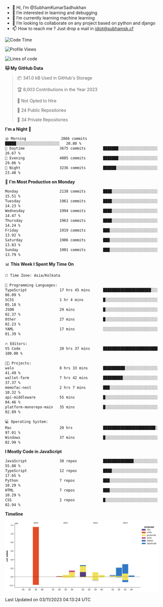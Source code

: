 - 👋 Hi, I’m @SubhamKumarSadhukhan
- 👀 I’m interested in learning and debugging
- 🌱 I’m currently learning machine learning
- 💞️ I’m looking to collaborate on any project based on python and django
- 📫 How to reach me ?
      Just drop a mail in idiot@subhamsk.cf

<!---
SubhamKumarSadhukhan/SubhamKumarSadhukhan is a ✨ special ✨ repository because its `README.md` (this file) appears on your GitHub profile.
You can click the Preview link to take a look at your changes.
--->


<!--START_SECTION:waka-->
![Code Time](http://img.shields.io/badge/Code%20Time-1%2C619%20hrs%2043%20mins-blue)

![Profile Views](http://img.shields.io/badge/Profile%20Views-1-blue)

![Lines of code](https://img.shields.io/badge/From%20Hello%20World%20I%27ve%20Written-2.3%20million%20lines%20of%20code-blue)

**🐱 My GitHub Data** 

> 📦 341.0 kB Used in GitHub's Storage 
 > 
> 🏆 8,003 Contributions in the Year 2023
 > 
> 🚫 Not Opted to Hire
 > 
> 📜 24 Public Repositories 
 > 
> 🔑 34 Private Repositories 
 > 
**I'm a Night 🦉** 

```text
🌞 Morning                2866 commits        █████░░░░░░░░░░░░░░░░░░░░   20.80 % 
🌆 Daytime                3675 commits        ███████░░░░░░░░░░░░░░░░░░   26.67 % 
🌃 Evening                4005 commits        ███████░░░░░░░░░░░░░░░░░░   29.06 % 
🌙 Night                  3236 commits        ██████░░░░░░░░░░░░░░░░░░░   23.48 % 
```
📅 **I'm Most Productive on Monday** 

```text
Monday                   2138 commits        ████░░░░░░░░░░░░░░░░░░░░░   15.51 % 
Tuesday                  1961 commits        ████░░░░░░░░░░░░░░░░░░░░░   14.23 % 
Wednesday                1994 commits        ████░░░░░░░░░░░░░░░░░░░░░   14.47 % 
Thursday                 1963 commits        ████░░░░░░░░░░░░░░░░░░░░░   14.24 % 
Friday                   1919 commits        ███░░░░░░░░░░░░░░░░░░░░░░   13.92 % 
Saturday                 1906 commits        ███░░░░░░░░░░░░░░░░░░░░░░   13.83 % 
Sunday                   1901 commits        ███░░░░░░░░░░░░░░░░░░░░░░   13.79 % 
```


📊 **This Week I Spent My Time On** 

```text
🕑︎ Time Zone: Asia/Kolkata

💬 Programming Languages: 
TypeScript               17 hrs 45 mins      ██████████████████████░░░   86.09 % 
SCSS                     1 hr 4 mins         █░░░░░░░░░░░░░░░░░░░░░░░░   05.18 % 
JSON                     29 mins             █░░░░░░░░░░░░░░░░░░░░░░░░   02.37 % 
Other                    27 mins             █░░░░░░░░░░░░░░░░░░░░░░░░   02.23 % 
YAML                     17 mins             ░░░░░░░░░░░░░░░░░░░░░░░░░   01.39 % 

🔥 Editors: 
VS Code                  20 hrs 37 mins      █████████████████████████   100.00 % 

🐱‍💻 Projects: 
walo                     8 hrs 33 mins       ██████████░░░░░░░░░░░░░░░   41.49 % 
wallet-farm              7 hrs 42 mins       █████████░░░░░░░░░░░░░░░░   37.37 % 
memofac-nest             2 hrs 7 mins        ███░░░░░░░░░░░░░░░░░░░░░░   10.32 % 
api-middleware           55 mins             █░░░░░░░░░░░░░░░░░░░░░░░░   04.46 % 
platform-monorepo-main   35 mins             █░░░░░░░░░░░░░░░░░░░░░░░░   02.89 % 

💻 Operating System: 
Mac                      20 hrs              ████████████████████████░   97.01 % 
Windows                  37 mins             █░░░░░░░░░░░░░░░░░░░░░░░░   02.99 % 
```

**I Mostly Code in JavaScript** 

```text
JavaScript               38 repos            ██████████████░░░░░░░░░░░   55.88 % 
TypeScript               12 repos            ████░░░░░░░░░░░░░░░░░░░░░   17.65 % 
Python                   7 repos             ███░░░░░░░░░░░░░░░░░░░░░░   10.29 % 
HTML                     7 repos             ███░░░░░░░░░░░░░░░░░░░░░░   10.29 % 
CSS                      2 repos             █░░░░░░░░░░░░░░░░░░░░░░░░   02.94 % 
```



**Timeline**

![Lines of Code chart](https://raw.githubusercontent.com/SubhamKumarSadhukhan/SubhamKumarSadhukhan/main/assets/bar_graph.png)


 Last Updated on 03/11/2023 04:13:24 UTC
<!--END_SECTION:waka-->
